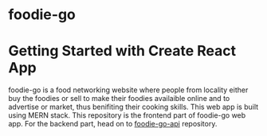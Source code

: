 # foodie-go

# Getting Started with Create React App

foodie-go is a food networking website where people from locality either buy the foodies or sell to make their foodies availaible online and to advertise or market, thus benifiting their cooking skills.
This web app is built using MERN stack.
This repository is the frontend part of foodie-go web app.
For the backend part, head on to [foodie-go-api](https://github.com/siddharthmagadum16/foodie-go-api) repository.

